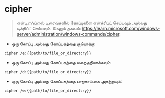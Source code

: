# cipher

> என்டிஎஃப்எஸ் டிரைவ்களில் கோப்புகளை என்க்ரிப்ட் செய்யவும் அல்லது டிக்ரிப்ட் செய்யவும்.
> மேலும் தகவல்: <https://learn.microsoft.com/windows-server/administration/windows-commands/cipher>.

- ஒரு கோப்பு அல்லது கோப்பகத்தை குறியாக்கு:

`cipher /e:{{path/to/file_or_directory}}`

- ஒரு கோப்பு அல்லது கோப்பகத்தை மறைகுறியாக்கவும்:

`cipher /d:{{path/to/file_or_directory}}`

- ஒரு கோப்பு அல்லது கோப்பகத்தை பாதுகாப்பாக அகற்றவும்:

`cipher /w:{{path/to/file_or_directory}}`
